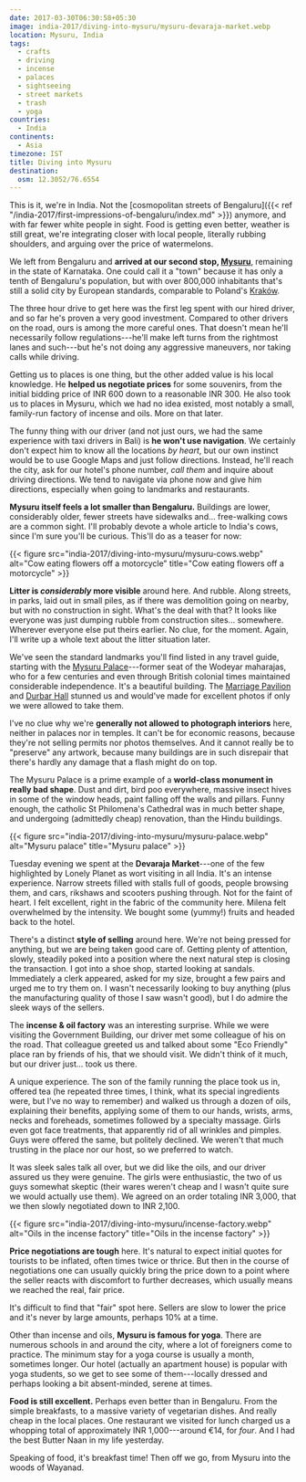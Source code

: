 ```yaml
---
date: 2017-03-30T06:30:58+05:30
image: india-2017/diving-into-mysuru/mysuru-devaraja-market.webp
location: Mysuru, India
tags:
  - crafts
  - driving
  - incense
  - palaces
  - sightseeing
  - street markets
  - trash
  - yoga
countries: 
  - India
continents: 
  - Asia
timezone: IST
title: Diving into Mysuru
destination:
  osm: 12.3052/76.6554
---
```


This is it, we're in India. Not the [cosmopolitan streets of Bengaluru]({{< ref "/india-2017/first-impressions-of-bengaluru/index.md" >}}) anymore, and with far fewer white people in sight. Food is getting even better, weather is still great, we're integrating closer with local people, literally rubbing shoulders, and arguing over the price of watermelons.

<!--more-->

We left from Bengaluru and __arrived at our second stop, [Mysuru][wp-mysore]__, remaining in the state of Karnataka. One could call it a "town" because it has only a tenth of Bengaluru's population, but with over 800,000 inhabitants that's still a solid city by European standards, comparable to Poland's [Kraków][wp-krakow].

The three hour drive to get here was the first leg spent with our hired driver, and so far he's proven a very good investment. Compared to other drivers on the road, ours is among the more careful ones. That doesn't mean he'll necessarily follow regulations---he'll make left turns from the rightmost lanes and such---but he's not doing any aggressive maneuvers, nor taking calls while driving.

Getting us to places is one thing, but the other added value is his local knowledge. He __helped us negotiate prices__ for some souvenirs, from the initial bidding price of INR 600 down to a reasonable INR 300. He also took us to places in Mysuru, which we had no idea existed, most notably a small, family-run factory of incense and oils. More on that later.

The funny thing with our driver (and not just ours, we had the same experience with taxi drivers in Bali) is __he won't use navigation__. We certainly don't expect him to know all the locations _by heart_, but our own instinct would be to use Google Maps and just follow directions. Instead, he'll reach the city, ask for our hotel's phone number, _call them_ and inquire about driving directions. We tend to navigate via phone now and give him directions, especially when going to landmarks and restaurants.

__Mysuru itself feels a lot smaller than Bengaluru.__ Buildings are lower, considerably older, fewer streets have sidewalks and... free-walking cows are a common sight. I'll probably devote a whole article to India's cows, since I'm sure you'll be curious. This'll do as a teaser for now:

{{< figure src="india-2017/diving-into-mysuru/mysuru-cows.webp" alt="Cow eating flowers off a motorcycle" title="Cow eating flowers off a motorcycle" >}}

__Litter is _considerably_ more visible__ around here. And rubble. Along streets, in parks, laid out in small piles, as if there was demolition going on nearby, but with no construction in sight. What's the deal with that? It looks like everyone was just dumping rubble from construction sites... somewhere. Wherever everyone else put theirs earlier. No clue, for the moment. Again, I'll write up a whole text about the litter situation later.

We've seen the standard landmarks you'll find listed in any travel guide, starting with the [Mysuru Palace][wp-mysore-palace]---former seat of the Wodeyar maharajas, who for a few centuries and even through British colonial times maintained considerable independence. It's a beautiful building. The [Marriage Pavilion][marriage-pavilion] and [Durbar Hall][durbar-hall] stunned us and would've made for excellent photos if only we were allowed to take them.

I've no clue why we're __generally not allowed to photograph interiors__ here, neither in palaces nor in temples. It can't be for economic reasons, because they're not selling permits nor photos themselves. And it cannot really be to "preserve" any artwork, because many buildings are in such disrepair that there's hardly any damage that a flash might do on top.

The Mysuru Palace is a prime example of a __world-class monument in really bad shape__. Dust and dirt, bird poo everywhere, massive insect hives in some of the window heads, paint falling off the walls and pillars. Funny enough, the catholic St Philomena's Cathedral was in much better shape, and undergoing (admittedly cheap) renovation, than the Hindu buildings.

{{< figure src="india-2017/diving-into-mysuru/mysuru-palace.webp" alt="Mysuru palace" title="Mysuru palace" >}}

Tuesday evening we spent at the __Devaraja Market__---one of the few highlighted by Lonely Planet as wort visiting in all India. It's an intense experience. Narrow streets filled with stalls full of goods, people browsing them, and cars, rikshaws and scooters pushing through. Not for the faint of heart. I felt excellent, right in the fabric of the community here. Milena felt overwhelmed by the intensity. We bought some (yummy!) fruits and headed back to the hotel.

There's a distinct __style of selling__ around here. We're not being pressed for anything, but we are being taken good care of. Getting plenty of attention, slowly, steadily poked into a position where the next natural step is closing the transaction. I got into a shoe shop, started looking at sandals. Immediately a clerk appeared, asked for my size, brought a few pairs and urged me to try them on. I wasn't necessarily looking to buy anything (plus the manufacturing quality of those I saw wasn't good), but I do admire the sleek ways of the sellers.

The __incense & oil factory__ was an interesting surprise. While we were visiting the Government Building, our driver met some colleague of his on the road. That colleague greeted us and talked about some "Eco Friendly" place ran by friends of his, that we should visit. We didn't think of it much, but our driver just... took us there.

A unique experience. The son of the family running the place took us in, offered tea (he repeated three times, I think, what its special ingredients were, but I've no way to remember) and walked us through a dozen of oils, explaining their benefits, applying some of them to our hands, wrists, arms, necks and foreheads, sometimes followed by a specialty massage. Girls even got face treatments, that apparently rid of all wrinkles and pimples. Guys were offered the same, but politely declined. We weren't that much trusting in the place nor our host, so we preferred to watch.

It was sleek sales talk all over, but we did like the oils, and our driver assured us they were genuine. The girls were enthusiastic, the two of us guys somewhat skeptic (their wares weren't cheap and I wasn't quite sure we would actually use them). We agreed on an order totaling INR 3,000, that we then slowly negotiated down to INR 2,100.

{{< figure src="india-2017/diving-into-mysuru/incense-factory.webp" alt="Oils in the incense factory" title="Oils in the incense factory" >}}

__Price negotiations are tough__ here. It's natural to expect initial quotes for tourists to be inflated, often times twice or thrice. But then in the course of negotiations one can usually quickly bring the price down to a point where the seller reacts with discomfort to further decreases, which usually means we reached the real, fair price.

It's difficult to find that "fair" spot here. Sellers are slow to lower the price and it's never by large amounts, perhaps 10% at a time.

Other than incense and oils, __Mysuru is famous for yoga__. There are numerous schools in and around the city, where a lot of foreigners come to practice. The minimum stay for a yoga course is usually a month, sometimes longer. Our hotel (actually an apartment house) is popular with yoga students, so we get to see some of them---locally dressed and perhaps looking a bit absent-minded, serene at times.

__Food is still excellent.__ Perhaps even better than in Bengaluru. From the simple breakfasts, to a massive variety of vegetarian dishes. And really cheap in the local places. One restaurant we visited for lunch charged us a whopping total of approximately INR 1,000---around €14, for _four_. And I had the best Butter Naan in my life yesterday.

Speaking of food, it's breakfast time! Then off we go, from Mysuru into the woods of Wayanad.

[durbar-hall]: http://mysorepalace.gov.in/Private_Durbar_Ambavilas_Palace.htm
[marriage-pavilion]: http://mysorepalace.gov.in/Marriage_Pavillion.htm
[wp-krakow]: https://en.wikipedia.org/wiki/Krak%C3%B3w
[wp-mysore-palace]: https://en.wikipedia.org/wiki/Mysore_Palace
[wp-mysore]: https://en.wikipedia.org/wiki/Mysore
